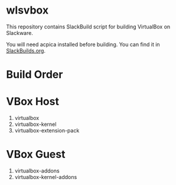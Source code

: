 wlsvbox
=======

This repository contains SlackBuild script for building VirtualBox on Slackware.

You will need acpica installed before building.
You can find it in <a href="https://slackbuilds.org/result/?search=acpica&sv=" target="_blank">SlackBuilds.org</a>.


Build Order
===========

VBox Host
=========

1. virtualbox
2. virtualbox-kernel
3. virtualbox-extension-pack

VBox Guest
==========

1. virtualbox-addons
2. virtualbox-kernel-addons
